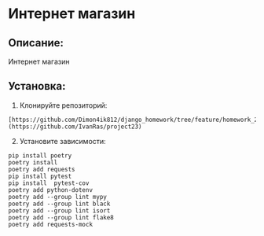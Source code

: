 # Интернет магазин
## Описание:
Интернет магазин
## Установка:
1. Клонируйте репозиторий:
```
[https://github.com/Dimon4ik812/django_homework/tree/feature/homework_22](https://github.com/IvanRas/project23)
```
2. Установите зависимости:
```
pip install poetry
poetry install
poetry add requests
pip install pytest
pip install  pytest-cov
poetry add python-dotenv 
poetry add --group lint mypy
poetry add --group lint black
poetry add --group lint isort
poetry add --group lint flake8 
poetry add requests-mock

```
